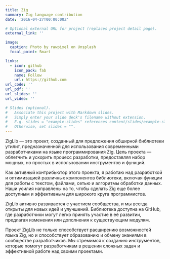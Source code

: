 ```yaml
---
title: Zig
summary: Zig language contribution
date: '2016-04-27T00:00:00Z'

# Optional external URL for project (replaces project detail page).
external_link: ''

image:
  caption: Photo by rawpixel on Unsplash
  focal_point: Smart

links:
  - icon: github
    icon_pack: fab
    name: Follow
    url: https://github.com
url_code: ''
url_pdf: ''
url_slides: ''
url_video: ''

# Slides (optional).
#   Associate this project with Markdown slides.
#   Simply enter your slide deck's filename without extension.
#   E.g. slides = "example-slides" references content/slides/example-slides.md.
#   Otherwise, set slides = "".
---
```


ZigLib — это проект, созданный для предложения обширной библиотеки утилит, предназначенной для использования современными разработчиками на языке программирования Zig. Цель проекта — облегчить и ускорить процесс разработки, предоставляя набор мощных, но простых в использовании инструментов и функций.

Как активный контрибьютор этого проекта, я работаю над разработкой и оптимизацией различных компонентов библиотеки, включая функции для работы с текстом, файлами, сетью и алгоритмы обработки данных. Наши усилия направлены на то, чтобы сделать Zig еще более доступным и эффективным для широкого круга программистов.

ZigLib активно развивается с участием сообщества, и мы всегда открыты для новых идей и улучшений. Библиотека доступна на GitHub, где разработчики могут легко принять участие в её развитии, предлагая изменения или дополнения к существующим модулям.

Проект ZigLib не только способствует расширению возможностей языка Zig, но и способствует образованию и обмену знаниями в сообществе разработчиков. Мы стремимся к созданию инструментов, которые помогут разработчикам в решении сложных задач и эффективной работе над своими проектами.
